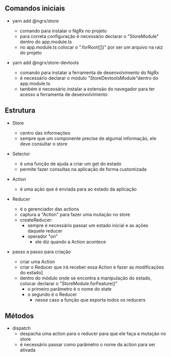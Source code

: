 ## Comandos iniciais

- yarn add @ngrx/store
  - comando para instalar o NgRx no projeto
  - para correta configuração é necessário declarar o "StoreModule" dentro do app.module.ts
  - no app.module.ts colocar o ".forRoot([])" por ser um arquivo na raiz do projeto

- yarn add @ngrx/store-devtools
  - comando para instalar a ferramenta de desenvolvimento do NgRx
  - é necessário declarar o módulo "StoreDevtoolsModule"dentro do app.module.ts
  - também é necessário instalar a extensão do navegador para ter acesso a ferramenta de desenvolvimento

## Estrutura

- Store
  - centro das informações
  - sempre que um componente precise de algumal informação, ele deve consultar o store

- Selector
  - é uma função de ajuda a criar um get do estado
  - permite fazer consultas na aplicação de forma customizada

- Action
  - é uma ação que é enviada para ao estado da aplicação

- Reducer
  - é o gerenciador das actions
  - captura a "Action" para fazer uma mutação no store
  - createReducer:
    - sempre é necessário passar um estado inicial e as ações daquele reducer
    - operador "on"
      - ele diz quando a Action acontece

- passo a passo para criação
  - criar uma Action
  - criar o Reducer que irá receber essa Action e fazer as modificações do estado]
  - dentro do módulo onde se encontra a manipulação do estado, colocar declarar o "StoreModule.forFeature()"
    - o primeiro parâmetro é o nome do state
    - o segundo é o Reducer
      - nesse caso a função que exporta todos os reducers

## Métodos

- dispatch
  - despacha uma action para o reducer para que ele faça a mutação no store
  - é necessário passar como parâmetro o nome da action para ser ativada
